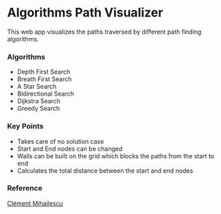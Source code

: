 # Algorithms Path Visualizer
This web app visualizes the paths traversed by different path finding algorithms.<br>

### Algorithms 
- Depth First Search
- Breath First Search
- A Star Search
- Bidirectional Search
- Dijkstra Search
- Greedy Search


### Key Points
- Takes care of no solution case
- Start and End nodes can be changed 
- Walls can be built on the grid which blocks the paths from the start to end
- Calculates the total distance between the start and end nodes


### Reference 
[Clément Mihailescu](https://www.youtube.com/watch?v=msttfIHHkak)
